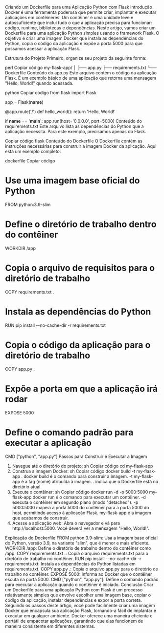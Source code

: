 Criando um Dockerfile para uma Aplicação Python com Flask
Introdução
Docker é uma ferramenta poderosa que permite criar, implantar e executar aplicações em contêineres. Um contêiner é uma unidade leve e autossuficiente que inclui tudo o que a aplicação precisa para funcionar: código, runtime, bibliotecas e dependências. Neste artigo, vamos criar um Dockerfile para uma aplicação Python simples usando o framework Flask. O objetivo é criar uma imagem Docker que instala as dependências do Python, copia o código da aplicação e expõe a porta 5000 para que possamos acessar a aplicação Flask.

Estrutura do Projeto
Primeiro, organize seu projeto da seguinte forma:

perl
Copiar código
my-flask-app/
│
├── app.py
├── requirements.txt
└── Dockerfile
Conteúdo do app.py
Este arquivo contém o código da aplicação Flask. É um exemplo básico de uma aplicação que retorna uma mensagem "Hello, World!" quando acessada.

python
Copiar código
from flask import Flask

app = Flask(__name__)

@app.route('/')
def hello_world():
    return 'Hello, World!'

if __name__ == '__main__':
    app.run(host='0.0.0.0', port=5000)
Conteúdo do requirements.txt
Este arquivo lista as dependências do Python que a aplicação necessita. Para este exemplo, precisamos apenas do Flask.

Copiar código
flask
Conteúdo do Dockerfile
O Dockerfile contém as instruções necessárias para construir a imagem Docker da aplicação. Aqui está um exemplo completo:

dockerfile
Copiar código
# Use uma imagem base oficial do Python
FROM python:3.9-slim

# Define o diretório de trabalho dentro do contêiner
WORKDIR /app

# Copia o arquivo de requisitos para o diretório de trabalho
COPY requirements.txt .

# Instala as dependências do Python
RUN pip install --no-cache-dir -r requirements.txt

# Copia o código da aplicação para o diretório de trabalho
COPY app.py .

# Expõe a porta em que a aplicação irá rodar
EXPOSE 5000

# Define o comando padrão para executar a aplicação
CMD ["python", "app.py"]
Passos para Construir e Executar a Imagem
1. Navegue até o diretório do projeto:
sh
Copiar código
cd my-flask-app
2. Construa a imagem Docker:
sh
Copiar código
docker build -t my-flask-app .
docker build é o comando para construir a imagem.
-t my-flask-app é a tag (nome) atribuída à imagem.
. indica que o Dockerfile está no diretório atual.
3. Execute o contêiner:
sh
Copiar código
docker run -d -p 5000:5000 my-flask-app
docker run é o comando para executar um contêiner.
-d executa o contêiner em segundo plano (modo "detached").
-p 5000:5000 mapeia a porta 5000 do contêiner para a porta 5000 do host, permitindo acesso à aplicação Flask.
my-flask-app é a imagem que acabamos de construir.
4. Acesse a aplicação web:
Abra o navegador e vá para http://localhost:5000. Você deverá ver a mensagem "Hello, World!".

Explicação do Dockerfile
FROM python:3.9-slim: Usa a imagem base oficial do Python, versão 3.9, na variante "slim", que é menor e mais eficiente.
WORKDIR /app: Define o diretório de trabalho dentro do contêiner como /app.
COPY requirements.txt .: Copia o arquivo requirements.txt para o diretório de trabalho no contêiner.
RUN pip install --no-cache-dir -r requirements.txt: Instala as dependências do Python listadas em requirements.txt.
COPY app.py .: Copia o arquivo app.py para o diretório de trabalho no contêiner.
EXPOSE 5000: Informa ao Docker que o contêiner escuta na porta 5000.
CMD ["python", "app.py"]: Define o comando padrão para executar a aplicação quando o contêiner é iniciado.
Conclusão
Criar um Dockerfile para uma aplicação Python com Flask é um processo relativamente simples que envolve escolher uma imagem base, copiar o código da aplicação, instalar dependências e expor a porta correta. Seguindo os passos deste artigo, você pode facilmente criar uma imagem Docker que encapsula sua aplicação Flask, tornando-a fácil de implantar e executar em qualquer ambiente. Docker oferece uma maneira eficiente e portátil de empacotar aplicações, garantindo que elas funcionem de maneira consistente em diferentes sistemas.






